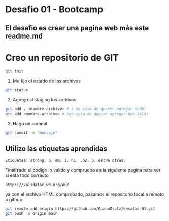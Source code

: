 # Desafio 01 - Bootcamp

## El desafio es crear una pagina web más este readme.md

# Creo un repositorio de GIT

```sh
git init 
```

1. Me fijo el estado de los archivos

```sh
git status
```

2. Agrego al staging los archivos

```sh
git add . <nombre-archivo> # ( en caso de querer agregar todo)
git add <nombre-archivo> # (en caso de querer agregar uno solo)
```

3. Hago un commit

```sh
git commit -m "mensaje"
```

## Utilizo las etiquetas aprendidas

```sh
Etiquetas: strong, b, em, i, h1, ,h2, p, entre otras.
```

Finalizado el codigo lo valido y compruebo en la siguiente pagina para ver si esta todo correcto
```sh
https://validator.w3.org/nu/
```

ya con el archivo HTML comprobado, pasamos el repositorio local a remoto a github

```sh
git remote add origin https://github.com/GiannMlclz/desafio-01.git
git push -u origin main
```